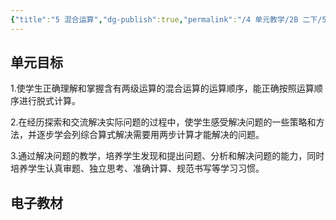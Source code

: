 ```yaml
---
{"title":"5 混合运算","dg-publish":true,"permalink":"/4 单元教学/2B 二下/5 混合运算/","dgPassFrontmatter":true,"noteIcon":""}
---
```



## 单元目标

1.使学生正确理解和掌握含有两级运算的混合运算的运算顺序，能正确按照运算顺序进行脱式计算。

2.在经历探索和交流解决实际问题的过程中，使学生感受解决问题的一些策略和方法，并逐步学会列综合算式解决需要用两步计算才能解决的问题。

3.通过解决问题的教学，培养学生发现和提出问题、分析和解决问题的能力，同时培养学生认真审题、独立思考、准确计算、规范书写等学习习惯。

## 电子教材


